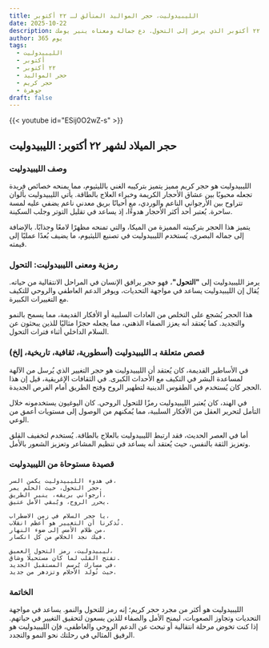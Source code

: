 ```yaml
---
title: الليبيدوليت، حجر المواليد المتألق لـ ٢٢ أكتوبر
date: 2025-10-22
description: اشعر بأهمية الليبيدوليت، حجر المواليد لـ ٢٢ أكتوبر الذي يرمز إلى التحول. دع جماله ومعناه ينير يومك.
author: 365 يوم
tags:
  - الليبيدوليت
  - أكتوبر
  - ٢٢ أكتوبر
  - حجر المواليد
  - حجر كريم
  - جوهرة
draft: false
---
```


{{< youtube id="ESij0O2wZ-s" >}}

## حجر الميلاد لشهر ٢٢ أكتوبر: الليبيدوليت

### وصف الليبيدوليت

الليبيدوليت هو حجر كريم مميز يتميز بتركيبه الغني بالليثيوم، مما يمنحه خصائص فريدة تجعله محبوبًا بين عشاق الأحجار الكريمة وخبراء العلاج بالطاقة. يأتي الليبيدوليت بألوان تتراوح بين الأرجواني الناعم والوردي، مع أحيانًا بريق معدني ناعم يضفي عليه لمسة ساحرة. يُعتبر أحد أكثر الأحجار هدوءًا، إذ يساعد في تقليل التوتر وجلب السكينة.

يتميز هذا الحجر بتركيبته المميزة من الميكا، والتي تمنحه مظهرًا لامعًا وجذابًا. بالإضافة إلى جماله البصري، يُستخدم الليبيدوليت في تصنيع الليثيوم، ما يضيف بُعدًا عمليًا إلى قيمته.

### رمزية ومعنى الليبيدوليت: التحول

يرمز الليبيدوليت إلى **"التحول"**، فهو حجر يرافق الإنسان في المراحل الانتقالية من حياته. يُقال إن الليبيدوليت يساعد في مواجهة التحديات، ويوفر الدعم العاطفي والروحي للتكيف مع التغييرات الكبيرة.

هذا الحجر يُشجع على التخلص من العادات السلبية أو الأفكار القديمة، مما يسمح بالنمو والتجديد. كما يُعتقد أنه يعزز الصفاء الذهني، مما يجعله حجرًا مثاليًا للذين يبحثون عن السلام الداخلي أثناء فترات التحول.

### قصص متعلقة بـ الليبيدوليت (أسطورية، ثقافية، تاريخية، إلخ)

في الأساطير القديمة، كان يُعتقد أن الليبيدوليت هو حجر التغيير الذي يُرسل من الآلهة لمساعدة البشر في التكيف مع الأحداث الكبرى. في الثقافات الإغريقية، قيل إن هذا الحجر كان يُستخدم في الطقوس الدينية لتطهير الروح وفتح الطريق أمام الفرص الجديدة.

في الهند، كان يُعتبر الليبيدوليت رمزًا للتحول الروحي. كان اليوغيون يستخدمونه خلال التأمل لتحرير العقل من الأفكار السلبية، مما يُمكنهم من الوصول إلى مستويات أعمق من الوعي.

أما في العصر الحديث، فقد ارتبط الليبيدوليت بالعلاج بالطاقة. يُستخدم لتخفيف القلق وتعزيز الثقة بالنفس، حيث يُعتقد أنه يساعد في تنظيم المشاعر وتعزيز الشعور بالأمل.

### قصيدة مستوحاة من الليبيدوليت

```
في هدوء الليبيدوليت يكمن السر،  
حجر التحول، حيث الحلم يمر.  
أرجواني بريقه، ينير الطريق،  
يحرر الروح، ويُبقي الأمل عتيق.

يا حجر السلام في زمن الاضطراب،  
تُذكرنا أن التغيير هو أعظم انقلاب.  
من ظلام الأمس إلى ضوء النهار،  
فيك نجد الخلاص من كل انكسار.

ليبيدوليت، رمز التحول العميق،  
تفتح القلب لما كان مستحيلًا وشاق.  
في مسارك يُرسم المستقبل الجديد،  
حيث تُولد الأحلام وتزدهر من جديد.
```

### الخاتمة

الليبيدوليت هو أكثر من مجرد حجر كريم؛ إنه رمز للتحول والنمو. يساعد في مواجهة التحديات وتجاوز الصعوبات، ليمنح الأمل والصفاء للذين يسعون لتحقيق التغيير في حياتهم. إذا كنت تخوض مرحلة انتقالية أو تبحث عن الدعم الروحي والعاطفي، فإن الليبيدوليت هو الرفيق المثالي في رحلتك نحو النمو والتجدد.